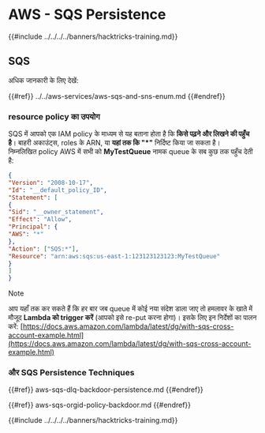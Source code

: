 # AWS - SQS Persistence

{{#include ../../../../banners/hacktricks-training.md}}

## SQS

अधिक जानकारी के लिए देखें:

{{#ref}}
../../aws-services/aws-sqs-and-sns-enum.md
{{#endref}}

### resource policy का उपयोग

SQS में आपको एक IAM policy के माध्यम से यह बताना होता है कि **किसे पढ़ने और लिखने की पहुँच है**। बाहरी अकाउंट्स, roles के ARN, या **यहां तक कि "\*"** निर्दिष्ट किया जा सकता है।\
निम्नलिखित policy AWS में सभी को **MyTestQueue** नामक queue के सब कुछ तक पहुँच देती है:
```json
{
"Version": "2008-10-17",
"Id": "__default_policy_ID",
"Statement": [
{
"Sid": "__owner_statement",
"Effect": "Allow",
"Principal": {
"AWS": "*"
},
"Action": ["SQS:*"],
"Resource": "arn:aws:sqs:us-east-1:123123123123:MyTestQueue"
}
]
}
```
> [!NOTE]
> आप यहाँ तक कर सकते हैं कि हर बार जब queue में कोई नया संदेश डाला जाए तो हमलावर के खाते में मौजूद **Lambda को trigger करें** (आपको इसे re-put करना होगा)। इसके लिए इन निर्देशों का पालन करें: [https://docs.aws.amazon.com/lambda/latest/dg/with-sqs-cross-account-example.html](https://docs.aws.amazon.com/lambda/latest/dg/with-sqs-cross-account-example.html)

### और SQS Persistence Techniques

{{#ref}}
aws-sqs-dlq-backdoor-persistence.md
{{#endref}}

{{#ref}}
aws-sqs-orgid-policy-backdoor.md
{{#endref}}

{{#include ../../../../banners/hacktricks-training.md}}
